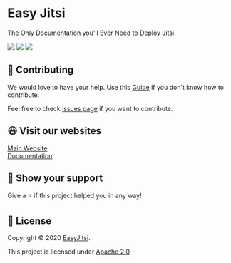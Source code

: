 # Easy Jitsi

The Only Documentation you'll Ever Need to Deploy Jitsi

<img src=https://img.shields.io/badge/license-Apache-blue></img>
<img src=https://img.shields.io/badge/build-passing-brightgreen></img>
<img src=https://img.shields.io/badge/Star-Star%20our%20Project%F0%9F%8C%9F-yellow></img>

## :handshake: Contributing

We would love to have your help. Use this [Guide](https://github.com/easyjitsi/docs.easyjitsi.com/blob/master/CONTRIBUTING.md) if you don't know how to contribute.

Feel free to check [issues page](https://github.com/easyjitsi/docs.easyjitsi.com/issues) if you want to contribute.

## 😃 Visit our websites

[Main Website](https://easyjitsi.com/) </br>
[Documentation](https://docs.easyjitsi.com)

## :pray: Show your support

Give a :star: if this project helped you in any way!

## :scroll: License

Copyright © 2020 [EasyJitsi](https://github.com/easyjitsi).

This project is licensed under [Apache 2.0](https://github.com/easyjitsi/docs.easyjitsi.com/blob/master/LICENSE)

